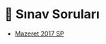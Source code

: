 # 📃 Sınav Soruları

<!--YPackage.YGitbookIntegration-tarafından-otomatik-oluşturulmuştur-->

- [Mazeret 2017 SP](Mazeret%202017%20SP.pdf)

<!--YPackage.YGitbookIntegration-tarafından-otomatik-oluşturulmuştur-->

